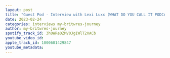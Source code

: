 ```yaml
---
layout: post
title: "Guest Pod - Interview with Lexi Luxx (WHAT DO YOU CALL IT PODCAST)"
date: 2023-02-24
categories: interviews my-britwres-journey
author: my-britwres-journey
spotify_track_id: 3hOWReOZMV0JgIWlT2XACb
youtube_video_id: 
apple_track_id: 1000601429847
youtube_metadata: 
---
```

